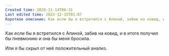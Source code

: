 ```yaml
---
Created time: 2020-11-14T06:31
Last edited time: 2023-12-15T01:07
Короткое описание: Как если бы я встретился с Алиной, забив на ковид, и в итоге получил бы пневмонию и она бы меня бросила.
---
```

Как если бы я встретился с Алиной, забив на ковид, и в итоге получил бы пневмонию и она бы меня бросила.

Или я бы скрыл от неё положительный анализ.
